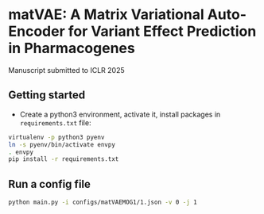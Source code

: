 # matVAE: A Matrix Variational Auto-Encoder for Variant Effect Prediction in Pharmacogenes
Manuscript submitted to ICLR 2025

## Getting started
- Create a python3 environment, activate it, install packages in `requirements.txt` file: 
```bash
virtualenv -p python3 pyenv
ln -s pyenv/bin/activate envpy
. envpy
pip install -r requirements.txt
```

## Run a config file
```bash
python main.py -i configs/matVAEMOG1/1.json -v 0 -j 1
```
